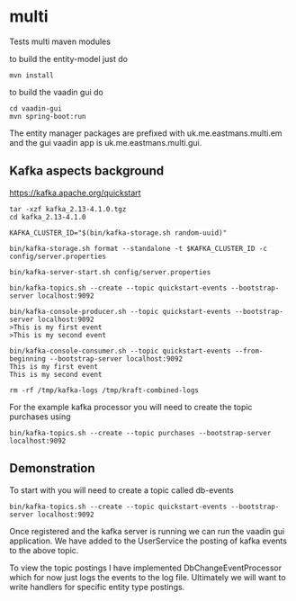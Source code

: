 # multi
Tests multi maven modules

to build the entity-model just do 
~~~
mvn install
~~~

to build the vaadin gui do
~~~
cd vaadin-gui
mvn spring-boot:run
~~~

The entity manager packages are prefixed with uk.me.eastmans.multi.em
and the gui vaadin app is uk.me.eastmans.multi.gui.

## Kafka aspects background
https://kafka.apache.org/quickstart

~~~
tar -xzf kafka_2.13-4.1.0.tgz
cd kafka_2.13-4.1.0

KAFKA_CLUSTER_ID="$(bin/kafka-storage.sh random-uuid)"

bin/kafka-storage.sh format --standalone -t $KAFKA_CLUSTER_ID -c config/server.properties

bin/kafka-server-start.sh config/server.properties

bin/kafka-topics.sh --create --topic quickstart-events --bootstrap-server localhost:9092

bin/kafka-console-producer.sh --topic quickstart-events --bootstrap-server localhost:9092
>This is my first event
>This is my second event

bin/kafka-console-consumer.sh --topic quickstart-events --from-beginning --bootstrap-server localhost:9092
This is my first event
This is my second event

rm -rf /tmp/kafka-logs /tmp/kraft-combined-logs
~~~
For the example kafka processor you will need to create the topic purchases using
~~~
bin/kafka-topics.sh --create --topic purchases --bootstrap-server localhost:9092
~~~

## Demonstration
To start with you will need to create a topic called db-events
~~~
bin/kafka-topics.sh --create --topic quickstart-events --bootstrap-server localhost:9092
~~~

Once registered and the kafka server is running we can run
the vaadin gui application. We have added to the UserService 
the posting of kafka events to the above topic.

To view the topic postings I have implemented DbChangeEventProcessor
which for now just logs the events to the log file. Ultimately we will want to 
write handlers for specific entity type postings.